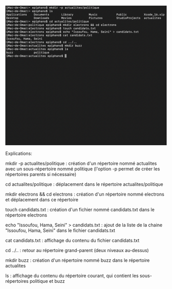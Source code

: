 ![capture d'écran](./assets/exercice3.png)

Explications:

mkdir -p actualites/politique : création d'un répertoire nommé actualites avec un sous-répertoire nommé politique (l'option -p permet de créer les répertoires parents si nécessaire)

cd actualites/politique : déplacement dans le répertoire actualites/politique

mkdir electrons && cd electrons : création d'un répertoire nommé electrons et déplacement dans ce répertoire

touch candidats.txt : création d'un fichier nommé candidats.txt dans le répertoire electrons

echo "Issoufou, Hama, Seini" > candidats.txt : ajout de la liste de la chaine "Issoufou, Hama, Seini" dans le fichier candidats.txt

cat candidats.txt : affichage du contenu du fichier candidats.txt

cd ../.. : retour au répertoire grand-parent (deux niveaux au-dessus)

mkdir buzz : création d'un répertoire nommé buzz dans le répertoire actualites

ls : affichage du contenu du répertoire courant, qui contient les sous-répertoires politique et buzz
